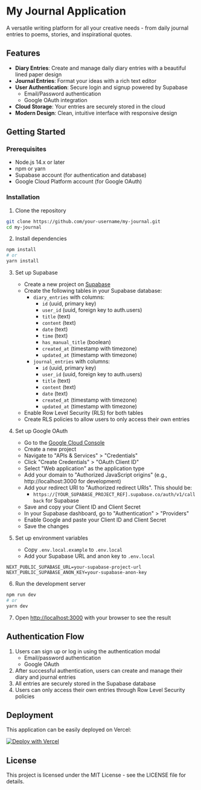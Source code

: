 # My Journal Application

A versatile writing platform for all your creative needs - from daily journal entries to poems, stories, and inspirational quotes.

## Features

- **Diary Entries**: Create and manage daily diary entries with a beautiful lined paper design
- **Journal Entries**: Format your ideas with a rich text editor
- **User Authentication**: Secure login and signup powered by Supabase
  - Email/Password authentication
  - Google OAuth integration
- **Cloud Storage**: Your entries are securely stored in the cloud
- **Modern Design**: Clean, intuitive interface with responsive design

## Getting Started

### Prerequisites

- Node.js 14.x or later
- npm or yarn
- Supabase account (for authentication and database)
- Google Cloud Platform account (for Google OAuth)

### Installation

1. Clone the repository
```bash
git clone https://github.com/your-username/my-journal.git
cd my-journal
```

2. Install dependencies
```bash
npm install
# or
yarn install
```

3. Set up Supabase
   - Create a new project on [Supabase](https://supabase.io)
   - Create the following tables in your Supabase database:
     - `diary_entries` with columns:
       - `id` (uuid, primary key)
       - `user_id` (uuid, foreign key to auth.users)
       - `title` (text)
       - `content` (text)
       - `date` (text)
       - `time` (text)
       - `has_manual_title` (boolean)
       - `created_at` (timestamp with timezone)
       - `updated_at` (timestamp with timezone)
     - `journal_entries` with columns:
       - `id` (uuid, primary key)
       - `user_id` (uuid, foreign key to auth.users)
       - `title` (text)
       - `content` (text)
       - `date` (text)
       - `created_at` (timestamp with timezone)
       - `updated_at` (timestamp with timezone)
   - Enable Row Level Security (RLS) for both tables
   - Create RLS policies to allow users to only access their own entries

4. Set up Google OAuth
   - Go to the [Google Cloud Console](https://console.cloud.google.com/)
   - Create a new project
   - Navigate to "APIs & Services" > "Credentials"
   - Click "Create Credentials" > "OAuth Client ID"
   - Select "Web application" as the application type
   - Add your domain to "Authorized JavaScript origins" (e.g., http://localhost:3000 for development)
   - Add your redirect URI to "Authorized redirect URIs". This should be:
     - `https://[YOUR_SUPABASE_PROJECT_REF].supabase.co/auth/v1/callback` for Supabase
   - Save and copy your Client ID and Client Secret
   - In your Supabase dashboard, go to "Authentication" > "Providers"
   - Enable Google and paste your Client ID and Client Secret
   - Save the changes

5. Set up environment variables
   - Copy `.env.local.example` to `.env.local`
   - Add your Supabase URL and anon key to `.env.local`

```
NEXT_PUBLIC_SUPABASE_URL=your-supabase-project-url
NEXT_PUBLIC_SUPABASE_ANON_KEY=your-supabase-anon-key
```

6. Run the development server
```bash
npm run dev
# or
yarn dev
```

7. Open [http://localhost:3000](http://localhost:3000) with your browser to see the result

## Authentication Flow

1. Users can sign up or log in using the authentication modal
   - Email/password authentication
   - Google OAuth
2. After successful authentication, users can create and manage their diary and journal entries
3. All entries are securely stored in the Supabase database
4. Users can only access their own entries through Row Level Security policies

## Deployment

This application can be easily deployed on Vercel:

[![Deploy with Vercel](https://vercel.com/button)](https://vercel.com/new/git/external?repository-url=https://github.com/your-username/my-journal)

## License

This project is licensed under the MIT License - see the LICENSE file for details.
